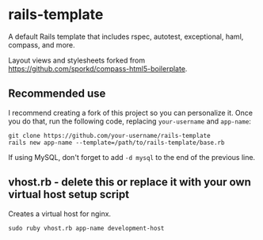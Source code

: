 # rails-template

A default Rails template that includes rspec, autotest, exceptional, haml, compass, and more.

Layout views and stylesheets forked from https://github.com/sporkd/compass-html5-boilerplate.

## Recommended use

I recommend creating a fork of this project so you can personalize it.  Once you do that, run the following code, replacing `your-username` and `app-name`:

    git clone https://github.com/your-username/rails-template
    rails new app-name --template=/path/to/rails-template/base.rb

If using MySQL, don't forget to add `-d mysql` to the end of the previous line.

## vhost.rb - delete this or replace it with your own virtual host setup script

Creates a virtual host for nginx.

    sudo ruby vhost.rb app-name development-host
